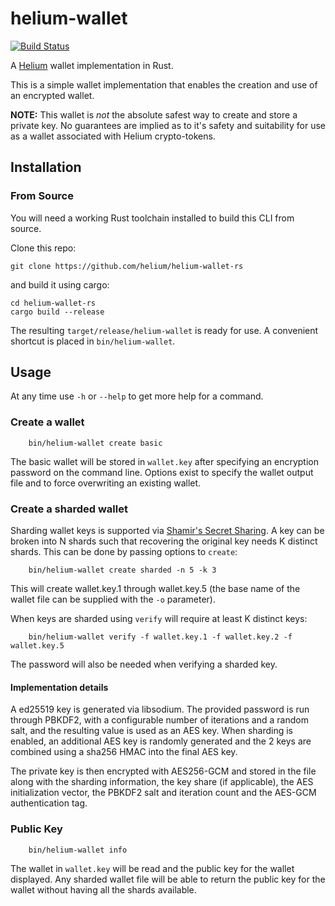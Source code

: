 # helium-wallet

[![Build Status](https://travis-ci.com/helium/helium-wallet-rs.svg?branch=master)](https://travis-ci.com/helium/helium-wallet-rs)

A [Helium](https://helium.com) wallet implementation in Rust.

This is a simple wallet implementation that enables the creation and
use of an encrypted wallet.

**NOTE:** This wallet is _not_ the absolute safest way to create and
store a private key. No guarantees are implied as to it's safety and
suitability for use as a wallet associated with Helium crypto-tokens.

## Installation

### From Source

You will need a working Rust toolchain installed to build this CLI
from source.

Clone this repo:

```
git clone https://github.com/helium/helium-wallet-rs
```

and build it using cargo:

```
cd helium-wallet-rs
cargo build --release
```

The resulting `target/release/helium-wallet` is ready for use. A
convenient shortcut is placed in `bin/helium-wallet`.

## Usage

At any time use `-h` or `--help` to get more help for a command.

### Create a wallet

```
    bin/helium-wallet create basic
```

The basic wallet will be stored in `wallet.key` after specifying an
encryption password on the command line. Options exist to specify the
wallet output file and to force overwriting an existing wallet.

### Create a sharded wallet

Sharding wallet keys is supported via [Shamir's Secret
Sharing](https://github.com/dsprenkels/sss).  A key can be broken into
N shards such that recovering the original key needs K distinct
shards. This can be done by passing options to `create`:

```
    bin/helium-wallet create sharded -n 5 -k 3
```

This will create wallet.key.1 through wallet.key.5 (the base name of
the wallet file can be supplied with the `-o` parameter).

When keys are sharded using `verify` will require at least K distinct
keys:

```
    bin/helium-wallet verify -f wallet.key.1 -f wallet.key.2 -f wallet.key.5
```

The password will also be needed when verifying a sharded key.

#### Implementation details

A ed25519 key is generated via libsodium. The provided password is run
through PBKDF2, with a configurable number of iterations and a random
salt, and the resulting value is used as an AES key. When sharding is
enabled, an additional AES key is randomly generated and the 2 keys
are combined using a sha256 HMAC into the final AES key.

The private key is then encrypted with AES256-GCM and stored in the
file along with the sharding information, the key share (if
applicable), the AES initialization vector, the PBKDF2 salt and
iteration count and the AES-GCM authentication tag.


### Public Key

```
    bin/helium-wallet info
```

The wallet in `wallet.key` will be read and the public key for the
wallet displayed. Any sharded wallet file will be able to return the
public key for the wallet without having all the shards available.
